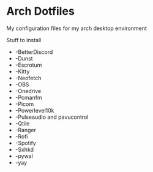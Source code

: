 # Arch Dotfiles
My configuration files for my arch desktop environment

Stuff to install

<ul>

  <li>-BetterDiscord</li>
  <li>-Dunst</li>
  <li>-Escrotum</li>
  <li>-Kitty</li>
  <li>-Neofetch</li>
  <li>-OBS</li>
  <li>-Onedrive</li>
  <li>-Pcmanfm</li>
  <li>-Picom</li>
  <li>-Powerlevel10k</li>
  <li>-Pulseaudio and pavucontrol</li>
  <li>-Qtile</li>
  <li>-Ranger</li>
  <li>-Rofi</li>
  <li>-Spotify</li>
  <li>-Sxhkd</li>
  <li>-pywal</li>
  <li>-yay</li>
</ul>

